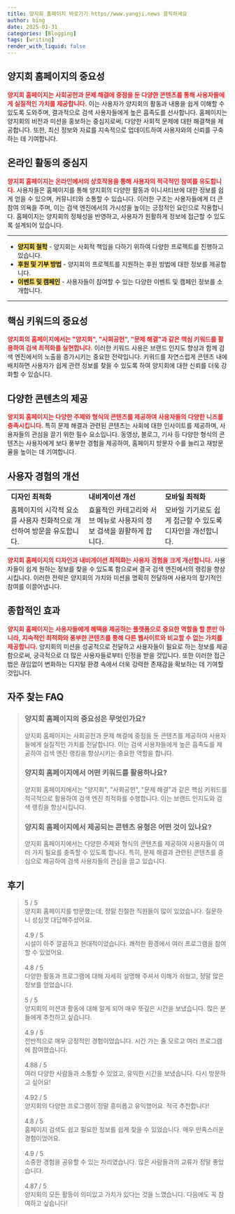 ```yaml
---
title: 양지회 홈페이지 바로가기 https//www.yangji.news 클릭하세요
author: bing
date: 2025-01-31
categories: [Blogging]
tags: [writing]
render_with_liquid: false
---
```



<h2 id='양지회_홈페이지의_중요성'>양지회 홈페이지의 중요성</h2>

<p><b><span style="color: #ee2323;">양지회 홈페이지는 사회공헌과 문제 해결에 중점을 둔 다양한 콘텐츠를 통해 사용자들에게 실질적인 가치를 제공합니다.</span></b> 이는 사용자가 양지회의 활동과 내용을 쉽게 이해할 수 있도록 도와주며, 결과적으로 검색 사용자들에게 높은 흡족도를 선사합니다. 홈페이지는 양지회의 비전과 미션을 홍보하는 중심지로써, 다양한 사회적 문제에 대한 해결책을 제공합니다. 또한, 최신 정보와 자료를 지속적으로 업데이트하여 사용자와의 신뢰를 구축하는 데 기여합니다.</p>

<h2 id='온라인_활동의_중심지'>온라인 활동의 중심지</h2>

<p><b><span style="color: #ee2323;">양지회 홈페이지는 온라인에서의 상호작용을 통해 사용자의 적극적인 참여를 유도합니다.</span></b> 사용자들은 홈페이지를 통해 양지회의 다양한 활동과 이니셔티브에 대한 정보를 쉽게 얻을 수 있으며, 커뮤니티와 소통할 수 있습니다. 이러한 구조는 사용자들에게 더 큰 참여 의욕을 주며, 이는 검색 엔진에서의 가시성을 높이는 긍정적인 요인으로 작용합니다. 홈페이지는 양지회의 정체성을 반영하고, 사용자가 원활하게 정보에 접근할 수 있도록 설계되어 있습니다.</p>

<hr />

<ul>
    <li><b><span style="background-color: #ffe066;">양지회 철학</span></b> - 양지회는 사회적 책임을 다하기 위하여 다양한 프로젝트를 진행하고 있습니다.</li>
    <li><b><span style="background-color: #ffe066;">후원 및 기부 방법</span></b> - 양지회의 프로젝트를 지원하는 후원 방법에 대한 정보를 제공합니다.</li>
    <li><b><span style="background-color: #ffe066;">이벤트 및 캠페인</span></b> - 사용자들이 참여할 수 있는 다양한 이벤트 및 캠페인 정보를 소개합니다.</li>
</ul>

<hr />

<h2 id='핵심_키워드의_중요성'>핵심 키워드의 중요성</h2>

<p><b><span style="color: #ee2323;">양지회의 홈페이지에서는 "양지회", "사회공헌", "문제 해결"과 같은 핵심 키워드를 활용하여 검색 최적화를 실현합니다.</span></b> 이러한 키워드 사용은 브랜드 인지도 향상과 함께 검색 엔진에서의 노출을 증가시키는 중요한 전략입니다. 키워드를 자연스럽게 콘텐츠 내에 배치하면 사용자가 쉽게 관련 정보를 찾을 수 있도록 하여 양지회에 대한 신뢰를 더욱 강화할 수 있습니다.</p>

<h2 id='다양한_콘텐츠의_제공'>다양한 콘텐츠의 제공</h2>

<p><b><span style="color: #ee2323;">양지회 홈페이지는 다양한 주제와 형식의 콘텐츠를 제공하여 사용자들의 다양한 니즈를 충족시킵니다.</span></b> 특히 문제 해결과 관련된 콘텐츠는 사회에 대한 인사이트를 제공하며, 사용자들의 관심을 끌기 위한 필수 요소입니다. 동영상, 블로그, 기사 등 다양한 형식의 콘텐츠는 사용자에게 보다 풍부한 경험을 제공하여, 홈페이지 방문자 수를 늘리고 재방문율을 높이는 데 기여합니다.</p>

<h2 id='사용자_경험의_개선'>사용자 경험의 개선</h2>

<table>
    <tr>
        <td><b>디자인 최적화</b></td>
        <td><b>내비게이션 개선</b></td>
        <td><b>모바일 최적화</b></td>
    </tr>
    <tr>
        <td>홈페이지의 시각적 요소를 사용자 친화적으로 개선하여 방문을 유도합니다.</td>
        <td>효율적인 카테고리와 서브 메뉴로 사용자의 정보 검색을 원활하게 합니다.</td>
        <td>모바일 기기로도 쉽게 접근할 수 있도록 디자인을 개선합니다.</td>
    </tr>
</table>

<p><b><span style="color: #ee2323;">양지회 홈페이지의 디자인과 내비게이션 최적화는 사용자 경험을 크게 개선합니다.</span></b> 사용자들이 쉽게 원하는 정보를 찾을 수 있도록 함으로써 결국 검색 엔진에서의 랭킹을 향상시킵니다. 이러한 전략은 양지회의 가치와 미션을 명확히 전달하며 사용자의 장기적인 참여를 이끌어냅니다.</p>

<h2 id='종합적인_효과'>종합적인 효과</h2>

<p><b><span style="color: #ee2323;">양지회 홈페이지는 사용자들에게 혜택을 제공하는 플랫폼으로 중요한 역할을 할 뿐만 아니라, 지속적인 최적화와 풍부한 콘텐츠를 통해 다른 웹사이트와 비교할 수 없는 가치를 제공합니다.</span></b> 양지회의 미션을 성공적으로 전달하고 사용자들이 필요로 하는 정보를 제공함으로써, 궁극적으로 더 많은 사용자들로부터 인정을 받을 것입니다. 또한 이러한 접근법은 끊임없이 변화하는 디지털 환경 속에서 더욱 강력한 존재감을 확보하는 데 기여할 것입니다.</p>


<h2 id='자주_찾는_FAQ'>자주 찾는 FAQ</h2>
<div itemscope="" itemtype="https://schema.org/FAQPage"> 
<blockquote> 
<div itemscope="" itemprop="mainEntity" itemtype="https://schema.org/Question"> 
<h3 itemprop="name">양지회 홈페이지의 중요성은 무엇인가요?</h3> 
<div itemscope="" itemprop="acceptedAnswer" itemtype="https://schema.org/Answer"> 
<span itemprop="text"> 
<p>양지회 홈페이지는 사회공헌과 문제 해결에 중점을 둔 콘텐츠를 제공하여 사용자들에게 실질적인 가치를 전달합니다. 이는 검색 사용자들에게 높은 흡족도를 제공하여 검색 엔진 랭킹을 향상시키는 중요한 역할을 합니다.</p> 
</span> 
</div> 
</div> 
<div itemscope="" itemprop="mainEntity" itemtype="https://schema.org/Question"> 
<h3 itemprop="name">양지회 홈페이지에서 어떤 키워드를 활용하나요?</h3> 
<div itemscope="" itemprop="acceptedAnswer" itemtype="https://schema.org/Answer"> 
<span itemprop="text"> 
<p>양지회 홈페이지에서는 "양지회", "사회공헌", "문제 해결"과 같은 핵심 키워드를 적극적으로 활용하여 검색 엔진 최적화를 수행합니다. 이는 브랜드 인지도와 검색 랭킹을 향상시킵니다.</p> 
</span> 
</div> 
</div> 
<div itemscope="" itemprop="mainEntity" itemtype="https://schema.org/Question"> 
<h3 itemprop="name">양지회 홈페이지에서 제공되는 콘텐츠 유형은 어떤 것이 있나요?</h3> 
<div itemscope="" itemprop="acceptedAnswer" itemtype="https://schema.org/Answer"> 
<span itemprop="text"> 
<p>양지회 홈페이지에서는 다양한 주제와 형식의 콘텐츠를 제공하여 사용자들이 여러 가지 필요를 충족할 수 있도록 합니다. 특히, 문제 해결과 관련된 콘텐츠를 중심으로 제공하여 검색 사용자들의 관심을 끌고 있습니다.</p> 
</span> 
</div> 
</div> 
</blockquote> 
</div>
<h2 id='후기'>후기</h2>
<div itemscope itemtype="https://schema.org/Product">
  <blockquote>
  <div itemprop="review" itemscope itemtype="https://schema.org/Review">
      <div itemprop="reviewRating" itemscope itemtype="https://schema.org/Rating"> <span itemprop="ratingValue">5</span> / <span itemprop="bestRating">5</span> </div>
      <span itemprop="reviewBody">양지회 홈페이지를 방문했는데, 정말 친절한 직원들이 많이 있었습니다. 질문하니 성심껏 대답해주셨어요.</span>
  </div>
  <br>
  <div itemprop="review" itemscope itemtype="https://schema.org/Review">
      <div itemprop="reviewRating" itemscope itemtype="https://schema.org/Rating"> <span itemprop="ratingValue">4.9</span> / <span itemprop="bestRating">5</span> </div>
      <span itemprop="reviewBody">시설이 아주 깔끔하고 현대적이었습니다. 쾌적한 환경에서 여러 프로그램을 참여할 수 있었어요.</span>
  </div>
  <br>
  <div itemprop="review" itemscope itemtype="https://schema.org/Review">
      <div itemprop="reviewRating" itemscope itemtype="https://schema.org/Rating"> <span itemprop="ratingValue">4.8</span> / <span itemprop="bestRating">5</span> </div>
      <span itemprop="reviewBody">다양한 활동과 프로그램에 대해 자세히 설명해 주셔서 이해가 쉬웠고, 정말 많은 정보를 얻었습니다.</span>
  </div>
  <br>
  <div itemprop="review" itemscope itemtype="https://schema.org/Review">
      <div itemprop="reviewRating" itemscope itemtype="https://schema.org/Rating"> <span itemprop="ratingValue">5</span> / <span itemprop="bestRating">5</span> </div>
      <span itemprop="reviewBody">양지회의 미션과 활동에 대해 알게 되어 매우 뜻깊은 시간을 보냈습니다. 많은 분들에게 추천하고 싶습니다.</span>
  </div>
  <br>
  <div itemprop="review" itemscope itemtype="https://schema.org/Review">
      <div itemprop="reviewRating" itemscope itemtype="https://schema.org/Rating"> <span itemprop="ratingValue">4.9</span> / <span itemprop="bestRating">5</span> </div>
      <span itemprop="reviewBody">전반적으로 매우 긍정적인 경험이었습니다. 시간 가는 줄 모르고 여러 프로그램에 참여했습니다.</span>
  </div>
  <br>
  <div itemprop="review" itemscope itemtype="https://schema.org/Review">
      <div itemprop="reviewRating" itemscope itemtype="https://schema.org/Rating"> <span itemprop="ratingValue">4.88</span> / <span itemprop="bestRating">5</span> </div>
      <span itemprop="reviewBody">여러 다양한 사람들과 소통할 수 있었고, 유익한 시간을 보냈습니다. 다시 방문하고 싶어요!</span>
  </div>
  <br>
  <div itemprop="review" itemscope itemtype="https://schema.org/Review">
      <div itemprop="reviewRating" itemscope itemtype="https://schema.org/Rating"> <span itemprop="ratingValue">4.92</span> / <span itemprop="bestRating">5</span> </div>
      <span itemprop="reviewBody">양지회의 다양한 프로그램이 정말 흥미롭고 유익했어요. 적극 추천합니다!</span>
  </div>
  <br>
  <div itemprop="review" itemscope itemtype="https://schema.org/Review">
      <div itemprop="reviewRating" itemscope itemtype="https://schema.org/Rating"> <span itemprop="ratingValue">4.8</span> / <span itemprop="bestRating">5</span> </div>
      <span itemprop="reviewBody">홈페이지 검색도 쉽고 필요한 정보를 쉽게 찾을 수 있었습니다. 매우 만족스러운 경험이었어요.</span>
  </div>
  <br>
  <div itemprop="review" itemscope itemtype="https://schema.org/Review">
      <div itemprop="reviewRating" itemscope itemtype="https://schema.org/Rating"> <span itemprop="ratingValue">4.9</span> / <span itemprop="bestRating">5</span> </div>
      <span itemprop="reviewBody">소중한 경험을 공유할 수 있는 자리였습니다. 많은 사람들과의 교류가 정말 좋았습니다.</span>
  </div>
  <br>
  <div itemprop="review" itemscope itemtype="https://schema.org/Review">
      <div itemprop="reviewRating" itemscope itemtype="https://schema.org/Rating"> <span itemprop="ratingValue">4.87</span> / <span itemprop="bestRating">5</span> </div>
      <span itemprop="reviewBody">양지회의 모든 활동이 의미있고 가치가 있다는 것을 느꼈습니다. 다음에도 꼭 참여하고 싶습니다!</span>
  </div>
  </blockquote>
</div>
